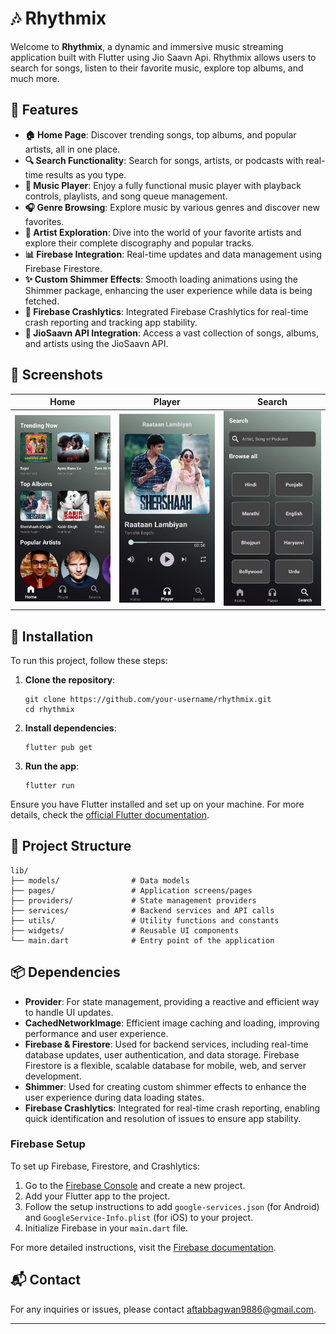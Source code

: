 # 🎶 Rhythmix

Welcome to **Rhythmix**, a dynamic and immersive music streaming application built with Flutter using Jio Saavn Api. Rhythmix allows users to search for songs, listen to their favorite music, explore top albums, and much more.

## 🌟 Features

- **🏠 Home Page**: Discover trending songs, top albums, and popular artists, all in one place.
- **🔍 Search Functionality**: Search for songs, artists, or podcasts with real-time results as you type.
- **🎵 Music Player**: Enjoy a fully functional music player with playback controls, playlists, and song queue management.
- **🎧 Genre Browsing**: Explore music by various genres and discover new favorites.
- **🎤 Artist Exploration**: Dive into the world of your favorite artists and explore their complete discography and popular tracks.
- **📊 Firebase Integration**: Real-time updates and data management using Firebase Firestore.
- **✨ Custom Shimmer Effects**: Smooth loading animations using the Shimmer package, enhancing the user experience while data is being fetched.
- **🚨 Firebase Crashlytics**: Integrated Firebase Crashlytics for real-time crash reporting and tracking app stability.
- **🎵 JioSaavn API Integration**: Access a vast collection of songs, albums, and artists using the JioSaavn API.

## 📸 Screenshots

Home             |  Player         |  Search
:-------------------------:|:-------------------------:|:-------------------------:
![Home Screen](screenshots/home.jpg)  |   ![Player Screen](screenshots/player.jpg)  |  ![Search Screen](screenshots/search.jpg)


## 🚀 Installation

To run this project, follow these steps:

1. **Clone the repository**:
   ```
   git clone https://github.com/your-username/rhythmix.git
   cd rhythmix
   ```

2. **Install dependencies**:
   ```
   flutter pub get
   ```

3. **Run the app**:
   ```
   flutter run
   ```

Ensure you have Flutter installed and set up on your machine. For more details, check the [official Flutter documentation](https://flutter.dev/docs/get-started/install).

## 📂 Project Structure

```
lib/
├── models/                # Data models
├── pages/                 # Application screens/pages
├── providers/             # State management providers
├── services/              # Backend services and API calls
├── utils/                 # Utility functions and constants
├── widgets/               # Reusable UI components
└── main.dart              # Entry point of the application
```

## 📦 Dependencies

- **Provider**: For state management, providing a reactive and efficient way to handle UI updates.
- **CachedNetworkImage**: Efficient image caching and loading, improving performance and user experience.
- **Firebase & Firestore**: Used for backend services, including real-time database updates, user authentication, and data storage. Firebase Firestore is a flexible, scalable database for mobile, web, and server development.
- **Shimmer**: Used for creating custom shimmer effects to enhance the user experience during data loading states.
- **Firebase Crashlytics**: Integrated for real-time crash reporting, enabling quick identification and resolution of issues to ensure app stability.

### Firebase Setup

To set up Firebase, Firestore, and Crashlytics:

1. Go to the [Firebase Console](https://console.firebase.google.com/) and create a new project.
2. Add your Flutter app to the project.
3. Follow the setup instructions to add `google-services.json` (for Android) and `GoogleService-Info.plist` (for iOS) to your project.
4. Initialize Firebase in your `main.dart` file.

For more detailed instructions, visit the [Firebase documentation](https://firebase.google.com/docs/flutter/setup).

## 📬 Contact

For any inquiries or issues, please contact [aftabbagwan9886@gmail.com](mailto:aftabbagwan9886@gmail.com).

---
